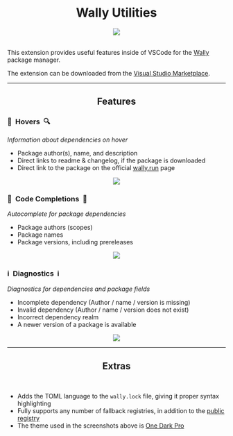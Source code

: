 <!-- Disable lint that disallows html -->
<!-- markdownlint-disable MD033 -->

<h1 align="center">Wally Utilities</h1>

<div align="center">
<img src="https://vsmarketplacebadge.apphb.com/version/filiptibell.wally-utilities.svg"/>
</div>

<br>

This extension provides useful features inside of VSCode for the [Wally](https://wally.run) package manager.

The extension can be downloaded from the [Visual Studio Marketplace](https://marketplace.visualstudio.com/items?itemName=filiptibell.wally-utilities).





----

<h2 align="center">Features</h2>





<!--- Hovers --->

<h3>🔎&nbsp Hovers &nbsp🔍</h3>
<i>Information about dependencies on hover</i>

<br>

- Package author(s), name, and description
- Direct links to readme & changelog, if the package is downloaded
- Direct link to the package on the official [wally.run](https://wally.run) page

<div align="center">
<img src="assets/images/Hovers.png"/>
</div>





<!--- Code Completions --->

<h3>🔮&nbsp Code Completions &nbsp🔮</h3>
<i>Autocomplete for package dependencies</i>

<br>

- Package authors (scopes)
- Package names
- Package versions, including prereleases

<div align="center">
<img src="assets/images/CodeCompletions.png"/>
</div>





<!--- Diagnostics --->

<h3>ℹ️&nbsp Diagnostics &nbspℹ️</h3>
<i>Diagnostics for dependencies and package fields</i>

<br>

- Incomplete dependency (Author / name / version is missing)
- Invalid dependency (Author / name / version does not exist)
- Incorrect dependency realm
- A newer version of a package is available

<div align="center">
<img src="assets/images/Diagnostics.png"/>
</div>





----

<h2 align="center">Extras</h2>

<br>

- Adds the TOML language to the `wally.lock` file, giving it proper syntax highlighting
- Fully supports any number of fallback registries, in addition to the [public registry](https://github.com/UpliftGames/wally-index)
- The theme used in the screenshots above is [One Dark Pro](https://marketplace.visualstudio.com/items?itemName=zhuangtongfa.Material-theme)
